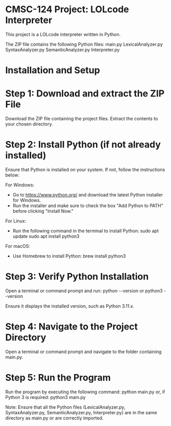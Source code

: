 # CMSC-124 Project: LOLcode Interpreter
This project is a LOLcode interpreter written in Python.

The ZIP file contains the following Python files:
main.py
LexicalAnalyzer.py
SyntaxAnalyzer.py
SemanticAnalyzer.py
Interpreter.py

# Installation and Setup

# Step 1: Download and extract the ZIP File
Download the ZIP file containing the project files.
Extract the contents to your chosen directory.

# Step 2: Install Python (if not already installed)
Ensure that Python is installed on your system. If not, follow the instructions below:

For Windows:
- Go to https://www.python.org/ and download the latest Python installer for Windows.
- Run the installer and make sure to check the box "Add Python to PATH" before clicking "Install Now."

For Linux:
- Run the following command in the terminal to install Python:
    sudo apt update
    sudo apt install python3

For macOS:
- Use Homebrew to install Python:
    brew install python3

# Step 3: Verify Python Installation
Open a terminal or command prompt and run:
    python --version
or
    python3 --version

Ensure it displays the installed version, such as Python 3.11.x.

# Step 4: Navigate to the Project Directory
Open a terminal or command prompt and navigate to the folder containing main.py.

# Step 5: Run the Program
Run the program by executing the following command:
    python main.py
or, if Python 3 is required:
    python3 main.py

Note:
Ensure that all the Python files (LexicalAnalyzer.py, SyntaxAnalyzer.py, SemanticAnalyzer.py, Interpreter.py) are in the same directory as main.py or are correctly imported.